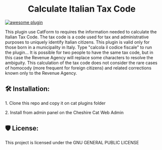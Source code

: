 <h1 align="center" id="title">Calculate Italian Tax Code</h1>

[![awesome plugin](https://custom-icon-badges.demolab.com/static/v1?label=&message=awesome+plugin&color=F4F4F5&style=for-the-badge&logo=cheshire_cat_black)](https://cheshirecat.ai)

<p id="description">This plugin use CatForm to requires the information needed to calculate the Italian Tax Code. The tax code is a code used for tax and administrative purposes to uniquely identify Italian citizens. This plugin is valid only for those born in a municipality in Italy. Type "calcola il codice fiscale" to run the plugin... It is possible for two people to have the same tax code, but in this case the Revenue Agency will replace some characters to resolve the ambiguity. This calculation of the tax code does not consider the rare cases of homocody (more frequent for foreign citizens) and related corrections known only to the Revenue Agency.</p>

<h2>🛠️ Installation:</h2>

<p>1. Clone this repo and copy it on cat plugins folder</p>
<p>2. Install from admin panel on the Cheshire Cat Web Admin</p>

<h2>🛡️ License:</h2>
This project is licensed under the GNU GENERAL PUBLIC LICENSE
